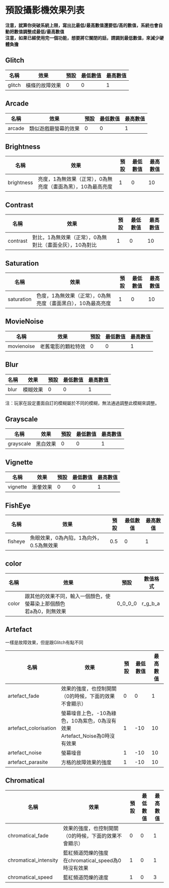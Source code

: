 # 預設攝影機效果列表

**注意，就算你突破系統上限，寫出比最低/最高數值還要低/高的數值，系統也會自動把數值調整成最低/最高數值**<br>
**注意，如果已經使用完一個功能，想要將它關閉的話，請調到最低數值，來減少硬體負擔**

## Glitch
名稱 | 效果 | 預設 | 最低數值 | 最高數值
-------- | -------- | -------- | -------- | --------
glitch | 橫條的故障效果 | 0 | 0 | 1

## Arcade
名稱 | 效果 | 預設 | 最低數值 | 最高數值
-------- | -------- | -------- | -------- | --------
arcade | 類似遊戲廳螢幕的效果 | 0 | 0 | 1

## Brightness
名稱 | 效果 | 預設 | 最低數值 | 最高數值
-------- | -------- | -------- | -------- | --------
brightness | 亮度，1為無效果（正常），0為無亮度（畫面為黑），10為最高亮度 | 1 | 0 | 10

## Contrast
名稱 | 效果 | 預設 | 最低數值 | 最高數值
-------- | -------- | -------- | -------- | --------
contrast | 對比，1為無效果（正常），0為無對比（畫面全灰），10為對比 | 1 | 0 | 10

## Saturation
名稱 | 效果 | 預設 | 最低數值 | 最高數值
-------- | -------- | -------- | -------- | --------
saturation | 色度，1為無效果（正常），0為無亮度（畫面黑白），10為最高亮度 | 1 | 0 | 10

## MovieNoise
名稱 | 效果 | 預設 | 最低數值 | 最高數值
-------- | -------- | -------- | -------- | --------
movienoise | 老舊電影的顆粒特效 | 0 | 0 | 1

## Blur
名稱 | 效果 | 預設 | 最低數值 | 最高數值
-------- | -------- | -------- | -------- | --------
blur | 模糊效果 | 0 | 0 | 1

注：玩家在設定畫面自訂的模糊屬於不同的模糊，無法通過調整此模糊來調整。

## Grayscale
名稱 | 效果 | 預設 | 最低數值 | 最高數值
-------- | -------- | -------- | -------- | --------
grayscale | 黑白效果 | 0 | 0 | 1

## Vignette
名稱 | 效果 | 預設 | 最低數值 | 最高數值
-------- | -------- | -------- | -------- | --------
vignette | 漸暈效果 | 0 | 0 | 1

## FishEye
名稱 | 效果 | 預設 | 最低數值 | 最高數值
-------- | -------- | -------- | -------- | --------
fisheye | 魚眼效果，0為內陷，1為向外，0.5為無效果 | 0.5 | 0 | 1

## color
名稱 | 效果 | 預設 | 數值格式
-------- | -------- | -------- | --------
color | 跟其他的效果不同，輸入一個顏色，使螢幕染上那個顏色<br>若a為0，則無效果 | 0_0_0_0 | r_g_b_a

## Artefact
一樣是故障效果，但是跟Glitch有點不同

名稱 | 效果 | 預設 | 最低數值 | 最高數值
-------- | -------- | -------- | -------- | --------
artefact_fade | 效果的強度，也控制開關（0的時候，下面的效果不會顯示）| 0 | 0 | 1
artefact_colorisation | 螢幕噪音上色，-10為綠色，10為紫色，0為沒有效果<br>Artefact_Noise為0時沒有效果 | 1 | -10 | 10
artefact_noise | 螢幕噪音 | 1 | -10 | 10
artefact_parasite | 方格的故障效果的強度 | 1 | -10 | 10

## Chromatical
名稱 | 效果 | 預設 | 最低數值 | 最高數值
-------- | -------- | -------- | -------- | --------
chromatical_fade | 效果的強度，也控制開關（0的時候，下面的效果不會顯示）| 0 | 0 | 1
chromatical_intensity | 藍紅頻道閃爍的強度<br>在chromatical_speed為0時沒有效果 | 1 | 0 | 1
chromatical_speed | 藍紅頻道閃爍的速度 | 1 | 0 | 3
